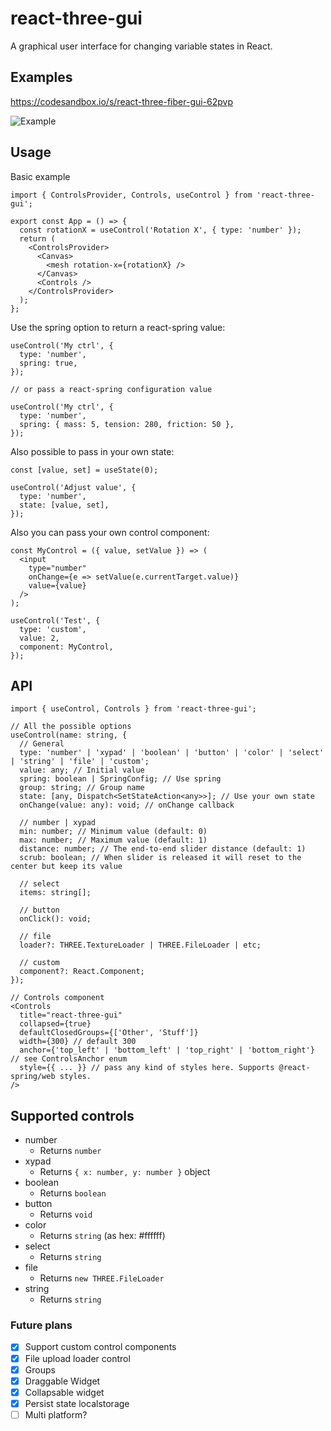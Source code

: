 # react-three-gui

A graphical user interface for changing variable states in React.

## Examples

https://codesandbox.io/s/react-three-fiber-gui-62pvp

![Example](https://media.giphy.com/media/hrvUiMXTTu1aEprRhj/giphy.gif)

## Usage

Basic example

```tsx
import { ControlsProvider, Controls, useControl } from 'react-three-gui';

export const App = () => {
  const rotationX = useControl('Rotation X', { type: 'number' });
  return (
    <ControlsProvider>
      <Canvas>
        <mesh rotation-x={rotationX} />
      </Canvas>
      <Controls />
    </ControlsProvider>
  );
};
```

Use the spring option to return a react-spring value:

```tsx
useControl('My ctrl', {
  type: 'number',
  spring: true,
});

// or pass a react-spring configuration value

useControl('My ctrl', {
  type: 'number',
  spring: { mass: 5, tension: 280, friction: 50 },
});
```

Also possible to pass in your own state:

```tsx
const [value, set] = useState(0);

useControl('Adjust value', {
  type: 'number',
  state: [value, set],
});
```

Also you can pass your own control component:

```tsx
const MyControl = ({ value, setValue }) => (
  <input
    type="number"
    onChange={e => setValue(e.currentTarget.value)}
    value={value}
  />
);

useControl('Test', {
  type: 'custom',
  value: 2,
  component: MyControl,
});
```

## API

```tsx
import { useControl, Controls } from 'react-three-gui';

// All the possible options
useControl(name: string, {
  // General
  type: 'number' | 'xypad' | 'boolean' | 'button' | 'color' | 'select' | 'string' | 'file' | 'custom';
  value: any; // Initial value
  spring: boolean | SpringConfig; // Use spring
  group: string; // Group name
  state: [any, Dispatch<SetStateAction<any>>]; // Use your own state
  onChange(value: any): void; // onChange callback

  // number | xypad
  min: number; // Minimum value (default: 0)
  max: number; // Maximum value (default: 1)
  distance: number; // The end-to-end slider distance (default: 1)
  scrub: boolean; // When slider is released it will reset to the center but keep its value

  // select
  items: string[];

  // button
  onClick(): void;

  // file
  loader?: THREE.TextureLoader | THREE.FileLoader | etc;

  // custom
  component?: React.Component;
});

// Controls component
<Controls
  title="react-three-gui"
  collapsed={true}
  defaultClosedGroups={['Other', 'Stuff']}
  width={300} // default 300
  anchor={'top_left' | 'bottom_left' | 'top_right' | 'bottom_right'} // see ControlsAnchor enum
  style={{ ... }} // pass any kind of styles here. Supports @react-spring/web styles.
/>
```

## Supported controls

- number
  - Returns `number`
- xypad
  - Returns `{ x: number, y: number }` object
- boolean
  - Returns `boolean`
- button
  - Returns `void`
- color
  - Returns `string` (as hex: #ffffff)
- select
  - Returns `string`
- file
  - Returns `new THREE.FileLoader`
- string
  - Returns `string`

### Future plans

- [x] Support custom control components
- [x] File upload loader control
- [x] Groups
- [x] Draggable Widget
- [x] Collapsable widget
- [x] Persist state localstorage
- [ ] Multi platform?
